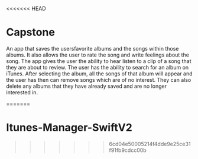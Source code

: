 <<<<<<< HEAD
# Capstone

An app that saves the usersfavorite albums and the songs within those albums. It also allows the user to rate the song and write feelings about the song. The app gives the user the ability   to hear listen to a clip of a song that they are about to review.
The user has the ability to search for an album on iTunes. After selecting the album, all the songs of that album will appear and the user has then can remove songs which are of no interest. They can also delete any albums that they have already saved and are no longer interested in.

=======
# Itunes-Manager-SwiftV2
>>>>>>> 6cd04e50005214f4dde9e25ce31f91fb9cdcc00b

